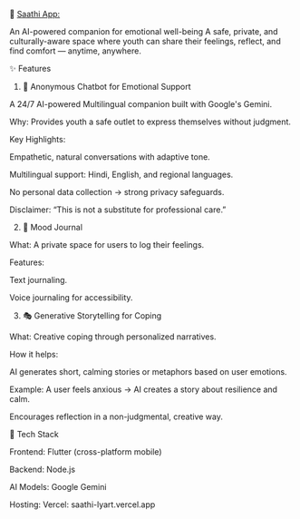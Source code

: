 🌸  [Saathi App:](<Your Download Link here>)

An AI-powered companion for emotional well-being
A safe, private, and culturally-aware space where youth can share their feelings, reflect, and find comfort — anytime, anywhere.

✨ Features
1. 🤖 Anonymous Chatbot for Emotional Support

A 24/7 AI-powered Multilingual companion built with Google's Gemini.

Why: Provides youth a safe outlet to express themselves without judgment.

Key Highlights:

Empathetic, natural conversations with adaptive tone.

Multilingual support: Hindi, English, and regional languages.

No personal data collection → strong privacy safeguards.

Disclaimer: “This is not a substitute for professional care.”

2. 📓 Mood Journal

What: A private space for users to log their feelings.

Features:

Text journaling.

Voice journaling for accessibility.

3. 🎭 Generative Storytelling for Coping

What: Creative coping through personalized narratives.

How it helps:

AI generates short, calming stories or metaphors based on user emotions.

Example: A user feels anxious → AI creates a story about resilience and calm.

Encourages reflection in a non-judgmental, creative way.

🚀 Tech Stack

Frontend: Flutter (cross-platform mobile)

Backend: Node.js

AI Models: Google Gemini

Hosting: Vercel: saathi-lyart.vercel.app



